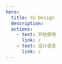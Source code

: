 ```yaml
---
hero:
  title: Yo Design
  description:
  actions:
    - text: 开始使用
      link: /
    - text: 设计语言
      link: /
---
```

